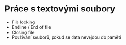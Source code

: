 # Práce s textovými soubory

- File locking
- Endline / End of file
- Closing file
- Používání souborů, pokud se data nevejdou do paměti